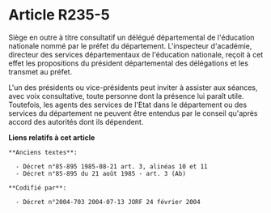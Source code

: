 # Article R235-5

Siège en outre à titre consultatif un délégué départemental de l'éducation nationale nommé par le préfet du département.
L'inspecteur d'académie, directeur des services départementaux de l'éducation nationale, reçoit à cet effet les propositions
du président départemental des délégations et les transmet au préfet.

L'un des présidents ou vice-présidents peut inviter à assister aux séances, avec voix consultative, toute personne dont la
présence lui paraît utile. Toutefois, les agents des services de l'Etat dans le département ou des services du département ne
peuvent être entendus par le conseil qu'après accord des autorités dont ils dépendent.

**Liens relatifs à cet article**

	**Anciens textes**:

	  - Décret n°85-895 1985-08-21 art. 3, alinéas 10 et 11
	  - Décret n°85-895 du 21 août 1985 - art. 3 (Ab)

	**Codifié par**:

	  - Décret n°2004-703 2004-07-13 JORF 24 février 2004

